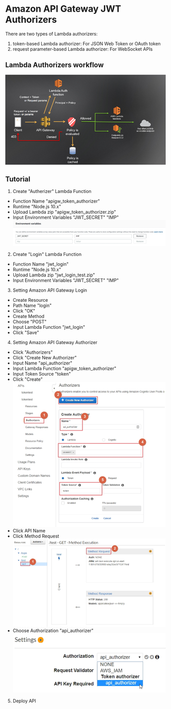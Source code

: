 # Amazon API Gateway JWT Authorizers

There are two types of Lambda authorizers:
1. token-based Lambda authorizer: For JSON Web Token or OAuth token
2. request parameter-based Lambda authorizer: For WebSocket APIs

## Lambda Authorizers workflow
![](../images/08-01.png)

## Tutorial
1. Create "Autherizer" Lambda Function 
* Function Name "apigw_token_authorizer"
* Runtime "Node.js 10.x"
* Upload Lambda zip "apigw_token_authorizer.zip"
* Input Environment Variables "JWT_SECRET" "IMP"
![](../images/08-02.jpg)
2. Create "Login" Lambda Function
* Function Name "jwt_login"
* Runtime "Node.js 10.x"
* Upload Lambda zip "jwt_login_test.zip"
* Input Environment Variables "JWT_SECRET" "IMP"
3. Setting Amazon API Gateway Login
* Create Resource
* Path Name "login"
* Click "OK"
* Create Method
* Choose "POST"
* Input Lambda Function "jwt_login"
* Click "Save"
4. Setting Amazon API Gateway Authorizer
* Click "Authorizers"
* Click "Create New Authorizer"
* Input Name "api_authorizer"
* Input Lambda Function "apigw_token_authorizer"
* Input Token Source "token"
* Click "Create"
![](../images/08-04.jpg)
* Click API Name
* Click Method Request
![](../images/08-05.jpg)
* Choose Authorization "api_authorizer"
![](../images/08-06.jpg)
5. Deploy API
